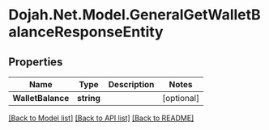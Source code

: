 # Dojah.Net.Model.GeneralGetWalletBalanceResponseEntity

## Properties

Name | Type | Description | Notes
------------ | ------------- | ------------- | -------------
**WalletBalance** | **string** |  | [optional] 

[[Back to Model list]](../README.md#documentation-for-models) [[Back to API list]](../README.md#documentation-for-api-endpoints) [[Back to README]](../README.md)


